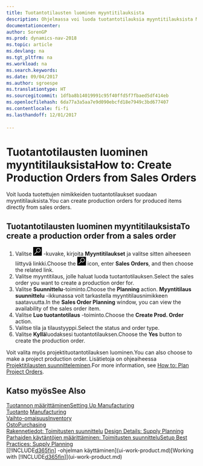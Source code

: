 ```yaml
---
title: Tuotantotilausten luominen myyntitilauksista
description: Ohjelmassa voi luoda tuotantotilauksia myyntitilauksista Myynti ja markkinointi -osastossa.
documentationcenter: 
author: SorenGP
ms.prod: dynamics-nav-2018
ms.topic: article
ms.devlang: na
ms.tgt_pltfrm: na
ms.workload: na
ms.search.keywords: 
ms.date: 09/04/2017
ms.author: sgroespe
ms.translationtype: HT
ms.sourcegitcommit: 1dfba8b14019991c95f40ffd5f7fbaed5df414eb
ms.openlocfilehash: 6da77a3a5aa7e9d090ebcfd18e7949c3bd677407
ms.contentlocale: fi-fi
ms.lasthandoff: 12/01/2017

---
```

# <a name="how-to-create-production-orders-from-sales-orders"></a><span data-ttu-id="5dc4e-103">Tuotantotilausten luominen myyntitilauksista</span><span class="sxs-lookup"><span data-stu-id="5dc4e-103">How to: Create Production Orders from Sales Orders</span></span>
<span data-ttu-id="5dc4e-104">Voit luoda tuotettujen nimikkeiden tuotantotilaukset suodaan myyntitilauksista.</span><span class="sxs-lookup"><span data-stu-id="5dc4e-104">You can create production orders for produced items directly from sales orders.</span></span>  

## <a name="to-create-a-production-order-from-a-sales-order"></a><span data-ttu-id="5dc4e-105">Tuotantotilausten luominen myyntitilauksista</span><span class="sxs-lookup"><span data-stu-id="5dc4e-105">To create a production order from a sales order</span></span>  

1.  <span data-ttu-id="5dc4e-106">Valitse ![Etsi sivu tai raportti](media/ui-search/search_small.png "Etsi sivu tai raportti -kuvake") -kuvake, kirjoita **Myyntitilaukset** ja valitse sitten aiheeseen liittyvä linkki.</span><span class="sxs-lookup"><span data-stu-id="5dc4e-106">Choose the ![Search for Page or Report](media/ui-search/search_small.png "Search for Page or Report icon") icon, enter **Sales Orders**, and then choose the related link.</span></span>  
2.  <span data-ttu-id="5dc4e-107">Valitse myyntitilaus, jolle haluat luoda tuotantotilauksen.</span><span class="sxs-lookup"><span data-stu-id="5dc4e-107">Select the sales order you want to create a production order for.</span></span>  
3.  <span data-ttu-id="5dc4e-108">Valitse **Suunnittelu**-toiminto.</span><span class="sxs-lookup"><span data-stu-id="5dc4e-108">Choose the **Planning** action.</span></span> <span data-ttu-id="5dc4e-109">**Myyntitilaus suunnittelu** -ikkunassa voit tarkastella myyntitilausnimikkeen saatavuutta.</span><span class="sxs-lookup"><span data-stu-id="5dc4e-109">In the **Sales Order Planning** window, you can view the availability of the sales order item.</span></span>  
4.  <span data-ttu-id="5dc4e-110">Valitse **Luo tuotantotilaus** -toiminto.</span><span class="sxs-lookup"><span data-stu-id="5dc4e-110">Choose the **Create Prod. Order** action.</span></span>  
5.  <span data-ttu-id="5dc4e-111">Valitse tila ja tilaustyyppi.</span><span class="sxs-lookup"><span data-stu-id="5dc4e-111">Select the status and order type.</span></span>  
6.  <span data-ttu-id="5dc4e-112">Valitse **Kyllä**luodaksesi tuotantotilauksen.</span><span class="sxs-lookup"><span data-stu-id="5dc4e-112">Choose the **Yes** button to create the production order.</span></span>

<span data-ttu-id="5dc4e-113">Voit valita myös projektituotantotilauksen luominen.</span><span class="sxs-lookup"><span data-stu-id="5dc4e-113">You can also choose to make a project production order.</span></span> <span data-ttu-id="5dc4e-114">Lisätietoja on ohjeaiheessa [Projektitilausten suunnitteleminen](production-how-to-plan-project-orders.md).</span><span class="sxs-lookup"><span data-stu-id="5dc4e-114">For more information, see [How to: Plan Project Orders](production-how-to-plan-project-orders.md).</span></span>   

## <a name="see-also"></a><span data-ttu-id="5dc4e-115">Katso myös</span><span class="sxs-lookup"><span data-stu-id="5dc4e-115">See Also</span></span>  
[<span data-ttu-id="5dc4e-116">Tuotannon määrittäminen</span><span class="sxs-lookup"><span data-stu-id="5dc4e-116">Setting Up Manufacturing</span></span>](production-configure-production-processes.md)  
<span data-ttu-id="5dc4e-117">[Tuotanto](production-manage-manufacturing.md)  </span><span class="sxs-lookup"><span data-stu-id="5dc4e-117">[Manufacturing](production-manage-manufacturing.md)  </span></span>  
[<span data-ttu-id="5dc4e-118">Vaihto-omaisuus</span><span class="sxs-lookup"><span data-stu-id="5dc4e-118">Inventory</span></span>](inventory-manage-inventory.md)  
[<span data-ttu-id="5dc4e-119">Osto</span><span class="sxs-lookup"><span data-stu-id="5dc4e-119">Purchasing</span></span>](purchasing-manage-purchasing.md)  
<span data-ttu-id="5dc4e-120">[Rakennetiedot: Toimitusten suunnittelu](design-details-supply-planning.md) </span><span class="sxs-lookup"><span data-stu-id="5dc4e-120">[Design Details: Supply Planning](design-details-supply-planning.md) </span></span>  
[<span data-ttu-id="5dc4e-121">Parhaiden käytäntöjen määrittäminen: Toimitusten suunnittelu</span><span class="sxs-lookup"><span data-stu-id="5dc4e-121">Setup Best Practices: Supply Planning</span></span>](setup-best-practices-supply-planning.md)  
<span data-ttu-id="5dc4e-122">[[!INCLUDE[d365fin](includes/d365fin_md.md)] -ohjelman käyttäminen](ui-work-product.md)</span><span class="sxs-lookup"><span data-stu-id="5dc4e-122">[Working with [!INCLUDE[d365fin](includes/d365fin_md.md)]](ui-work-product.md)</span></span>

